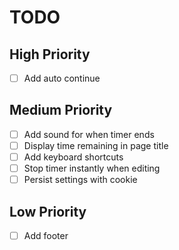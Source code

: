 # TODO

## High Priority

- [ ] Add auto continue

## Medium Priority

- [ ] Add sound for when timer ends
- [ ] Display time remaining in page title
- [ ] Add keyboard shortcuts
- [ ] Stop timer instantly when editing
- [ ] Persist settings with cookie

## Low Priority

- [ ] Add footer
